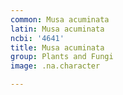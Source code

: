 ```yaml
---
common: Musa acuminata
latin: Musa acuminata
ncbi: '4641'
title: Musa acuminata
group: Plants and Fungi
image: .na.character

---
```

